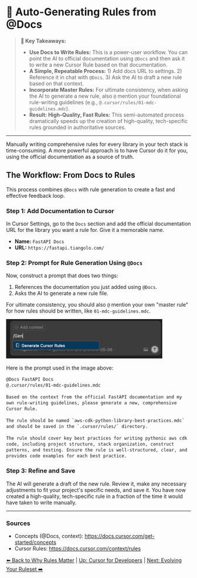 # 🤖 Auto-Generating Rules from @Docs

> **🔑 Key Takeaways:**
> 
> - **Use Docs to Write Rules:** This is a power-user workflow. You can point the AI to official documentation using `@Docs` and then ask it to write a new Cursor Rule based on that documentation.
> - **A Simple, Repeatable Process:** 1) Add docs URL to settings. 2) Reference it in chat with `@Docs`. 3) Ask the AI to draft a new rule based on that context.
> - **Incorporate Master Rules:** For ultimate consistency, when asking the AI to generate a new rule, also `@` mention your foundational rule-writing guidelines (e.g., `@.cursor/rules/01-mdc-guidelines.mdc`).
> - **Result: High-Quality, Fast Rules:** This semi-automated process dramatically speeds up the creation of high-quality, tech-specific rules grounded in authoritative sources.

---

Manually writing comprehensive rules for every library in your tech stack is time-consuming. A more powerful approach is to have Cursor do it for you, using the official documentation as a source of truth.

## The Workflow: From Docs to Rules

This process combines `@Docs` with rule generation to create a fast and effective feedback loop.

### Step 1: Add Documentation to Cursor
In Cursor Settings, go to the `Docs` section and add the official documentation URL for the library you want a rule for. Give it a memorable name.

-   **Name:** `FastAPI Docs`
-   **URL:** `https://fastapi.tiangolo.com/`

### Step 2: Prompt for Rule Generation Using `@Docs`
Now, construct a prompt that does two things:
1.  References the documentation you just added using `@Docs`.
2.  Asks the AI to generate a new rule file.

For ultimate consistency, you should also `@` mention your own "master rule" for how rules should be written, like `01-mdc-guidelines.mdc`.

![Generate Cursor Rules Command](../../assets/generate_cursor_rules_command.png)

Here is the prompt used in the image above:
```plaintext
@Docs FastAPI Docs
@.cursor/rules/01-mdc-guidelines.mdc

Based on the context from the official FastAPI documentation and my own rule-writing guidelines, please generate a new, comprehensive Cursor Rule.

The rule should be named `aws-cdk-python-library-best-practices.mdc` and should be saved in the `.cursor/rules/` directory.

The rule should cover key best practices for writing pythonic aws cdk code, including project structure, stack organization, construct patterns, and testing. Ensure the rule is well-structured, clear, and provides code examples for each best practice.
```

### Step 3: Refine and Save
The AI will generate a draft of the new rule. Review it, make any necessary adjustments to fit your project's specific needs, and save it. You have now created a high-quality, tech-specific rule in a fraction of the time it would have taken to write manually.

---

### Sources

- Concepts (@Docs, context): https://docs.cursor.com/get-started/concepts
- Cursor Rules: https://docs.cursor.com/context/rules

[⬅️ Back to Why Rules Matter](./02a-Why-Tech-Specific-Rules-Matter.md) | [Up: Cursor for Developers](../README.md) | [Next: Evolving Your Ruleset ➡️](./02c-Evolving-Your-Ruleset.md) 
